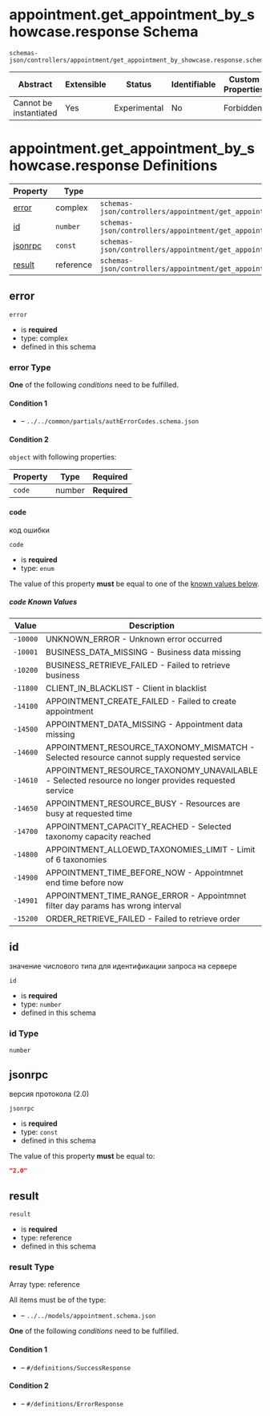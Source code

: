 # appointment.get_appointment_by_showcase.response Schema

```
schemas-json/controllers/appointment/get_appointment_by_showcase.response.schema.json
```

| Abstract               | Extensible | Status       | Identifiable | Custom Properties | Additional Properties | Defined In                                                                                                                   |
| ---------------------- | ---------- | ------------ | ------------ | ----------------- | --------------------- | ---------------------------------------------------------------------------------------------------------------------------- |
| Cannot be instantiated | Yes        | Experimental | No           | Forbidden         | Permitted             | [controllers/appointment/get_appointment_by_showcase.response.schema.json](get_appointment_by_showcase.response.schema.json) |

# appointment.get_appointment_by_showcase.response Definitions

| Property            | Type      | Group                                                                                                                |
| ------------------- | --------- | -------------------------------------------------------------------------------------------------------------------- |
| [error](#error)     | complex   | `schemas-json/controllers/appointment/get_appointment_by_showcase.response.schema.json#/definitions/ErrorCodes`      |
| [id](#id)           | `number`  | `schemas-json/controllers/appointment/get_appointment_by_showcase.response.schema.json#/definitions/SuccessResponse` |
| [jsonrpc](#jsonrpc) | `const`   | `schemas-json/controllers/appointment/get_appointment_by_showcase.response.schema.json#/definitions/SuccessResponse` |
| [result](#result)   | reference | `schemas-json/controllers/appointment/get_appointment_by_showcase.response.schema.json#/definitions/SuccessResponse` |

## error

`error`

- is **required**
- type: complex
- defined in this schema

### error Type

**One** of the following _conditions_ need to be fulfilled.

#### Condition 1

- []() – `../../common/partials/authErrorCodes.schema.json`

#### Condition 2

`object` with following properties:

| Property | Type   | Required     |
| -------- | ------ | ------------ |
| `code`   | number | **Required** |

#### code

код ошибки

`code`

- is **required**
- type: `enum`

The value of this property **must** be equal to one of the [known values below](#-known-values).

##### code Known Values

| Value    | Description                                                                                        |
| -------- | -------------------------------------------------------------------------------------------------- |
| `-10000` | UNKNOWN_ERROR - Unknown error occurred                                                             |
| `-10001` | BUSINESS_DATA_MISSING - Business data missing                                                      |
| `-10200` | BUSINESS_RETRIEVE_FAILED - Failed to retrieve business                                             |
| `-11800` | CLIENT_IN_BLACKLIST - Client in blacklist                                                          |
| `-14100` | APPOINTMENT_CREATE_FAILED - Failed to create appointment                                           |
| `-14500` | APPOINTMENT_DATA_MISSING - Appointment data missing                                                |
| `-14600` | APPOINTMENT_RESOURCE_TAXONOMY_MISMATCH - Selected resource cannot supply requested service         |
| `-14610` | APPOINTMENT_RESOURCE_TAXONOMY_UNAVAILABLE - Selected resource no longer provides requested service |
| `-14650` | APPOINTMENT_RESOURCE_BUSY - Resources are busy at requested time                                   |
| `-14700` | APPOINTMENT_CAPACITY_REACHED - Selected taxonomy capacity reached                                  |
| `-14800` | APPOINTMENT_ALLOEWD_TAXONOMIES_LIMIT - Limit of 6 taxonomies                                       |
| `-14900` | APPOINTMENT_TIME_BEFORE_NOW - Appointmnet end time before now                                      |
| `-14901` | APPOINTMENT_TIME_RANGE_ERROR - Appointmnet filter day params has wrong interval                    |
| `-15200` | ORDER_RETRIEVE_FAILED - Failed to retrieve order                                                   |

## id

значение числового типа для идентификации запроса на сервере

`id`

- is **required**
- type: `number`
- defined in this schema

### id Type

`number`

## jsonrpc

версия протокола (2.0)

`jsonrpc`

- is **required**
- type: `const`
- defined in this schema

The value of this property **must** be equal to:

```json
"2.0"
```

## result

`result`

- is **required**
- type: reference
- defined in this schema

### result Type

Array type: reference

All items must be of the type:

- []() – `../../models/appointment.schema.json`

**One** of the following _conditions_ need to be fulfilled.

#### Condition 1

- []() – `#/definitions/SuccessResponse`

#### Condition 2

- []() – `#/definitions/ErrorResponse`
